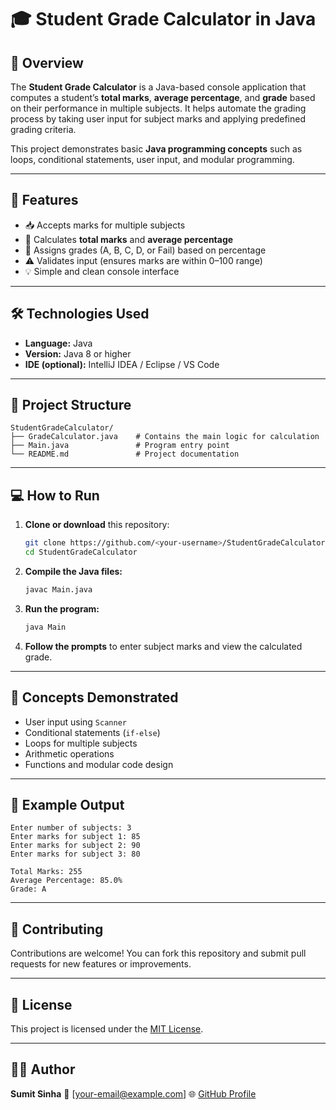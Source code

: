 # 🎓 Student Grade Calculator in Java

## 📘 Overview

The **Student Grade Calculator** is a Java-based console application that computes a student’s **total marks**, **average percentage**, and **grade** based on their performance in multiple subjects.
It helps automate the grading process by taking user input for subject marks and applying predefined grading criteria.

This project demonstrates basic **Java programming concepts** such as loops, conditional statements, user input, and modular programming.

---

## 🚀 Features

* 📥 Accepts marks for multiple subjects
* 🧮 Calculates **total marks** and **average percentage**
* 🏅 Assigns grades (A, B, C, D, or Fail) based on percentage
* ⚠️ Validates input (ensures marks are within 0–100 range)
* 💡 Simple and clean console interface

---

## 🛠️ Technologies Used

* **Language:** Java
* **Version:** Java 8 or higher
* **IDE (optional):** IntelliJ IDEA / Eclipse / VS Code

---

## 📂 Project Structure

```
StudentGradeCalculator/
├── GradeCalculator.java    # Contains the main logic for calculation
├── Main.java               # Program entry point
└── README.md               # Project documentation
```

---

## 💻 How to Run

1. **Clone or download** this repository:

   ```bash
   git clone https://github.com/<your-username>/StudentGradeCalculator.git
   cd StudentGradeCalculator
   ```

2. **Compile the Java files:**

   ```bash
   javac Main.java
   ```

3. **Run the program:**

   ```bash
   java Main
   ```

4. **Follow the prompts** to enter subject marks and view the calculated grade.

---

## 🧠 Concepts Demonstrated

* User input using `Scanner`
* Conditional statements (`if-else`)
* Loops for multiple subjects
* Arithmetic operations
* Functions and modular code design

---

## 📝 Example Output

```
Enter number of subjects: 3
Enter marks for subject 1: 85
Enter marks for subject 2: 90
Enter marks for subject 3: 80

Total Marks: 255
Average Percentage: 85.0%
Grade: A
```

---

## 🤝 Contributing

Contributions are welcome!
You can fork this repository and submit pull requests for new features or improvements.

---

## 📄 License

This project is licensed under the [MIT License](LICENSE).

---

## 👨‍💻 Author

**Sumit Sinha**
📧 [[your-email@example.com](mailto:your-email@example.com)]
🌐 [GitHub Profile](https://github.com/<your-username>)
